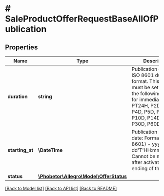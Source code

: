 # # SaleProductOfferRequestBaseAllOfPublication

## Properties

Name | Type | Description | Notes
------------ | ------------- | ------------- | -------------
**duration** | **string** | Publication duration, ISO 8601 duration format. This field must be set to one of the following: PT0S for immediately, PT24H, P2D, P3D, P4D, P5D, P7D, P10D, P14D, P21D, P30D, P60D. | [optional]
**starting_at** | **\DateTime** | Publication starting date: Format (ISO 8601) - yyyy-MM-dd&#39;T&#39;HH:mm:ss.SSSZ. Cannot be modified after activation or ending of the offer. | [optional]
**status** | [**\Phobetor\Allegro\Model\OfferStatus**](OfferStatus.md) |  | [optional]

[[Back to Model list]](../../README.md#models) [[Back to API list]](../../README.md#endpoints) [[Back to README]](../../README.md)
